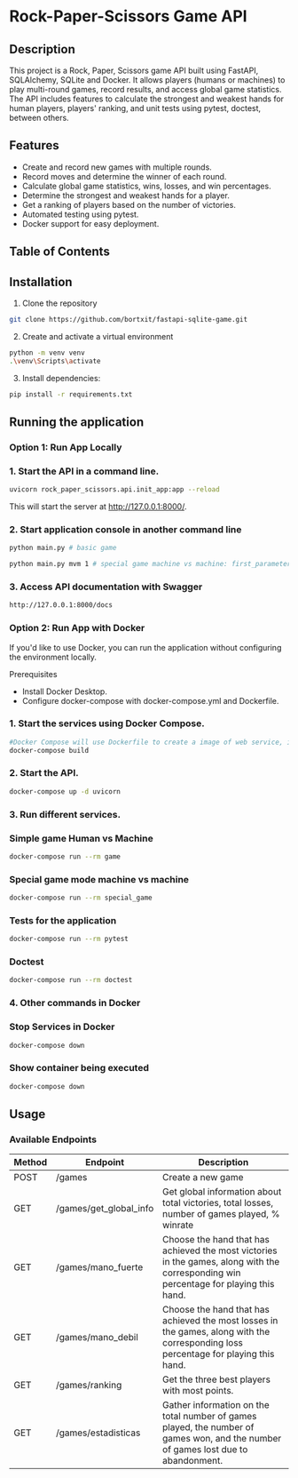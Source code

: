 # Rock-Paper-Scissors Game API

## Description
This project is a Rock, Paper, Scissors game API built using FastAPI, SQLAlchemy, SQLite and Docker. It allows players (humans or machines) to play multi-round games, record results, and access global game statistics. 
The API includes features to calculate the strongest and weakest hands for human players, players' ranking, and unit tests using pytest, doctest, between others.

## Features
- Create and record new games with multiple rounds.
- Record moves and determine the winner of each round.
- Calculate global game statistics, wins, losses, and win percentages.
- Determine the strongest and weakest hands for a player.
- Get a ranking of players based on the number of victories.
- Automated testing using pytest.
- Docker support for easy deployment.

## Table of Contents

## Installation
1. Clone the repository
  ```bash
  git clone https://github.com/bortxit/fastapi-sqlite-game.git
  ```

2. Create and activate a virtual environment
  ```bash
  python -m venv venv
  .\venv\Scripts\activate
  ```

3. Install dependencies:
  ```bash
  pip install -r requirements.txt
  ```

## Running the application
### Option 1: Run App Locally
### 1. Start the API in a command line.
```bash
uvicorn rock_paper_scissors.api.init_app:app --reload
```
This will start the server at http://127.0.0.1:8000/.

### 2. Start application console in another command line
```bash
python main.py # basic game
```
```bash
python main.py mvm 1 # special game machine vs machine: first_parameter = game mode, second_parameter = number of games to play
```

### 3. Access API documentation with Swagger
```bash
http://127.0.0.1:8000/docs
```

### Option 2: Run App with Docker
If you'd like to use Docker, you can run the application without configuring the environment locally.

Prerequisites
- Install Docker Desktop.
- Configure docker-compose with docker-compose.yml and Dockerfile.

### 1. Start the services using Docker Compose.
```bash
#Docker Compose will use Dockerfile to create a image of web service, installing Python dependencies and preparing the environment to execute the application.
docker-compose build
```

### 2. Start the API.
```bash
docker-compose up -d uvicorn
```

### 3. Run different services.
### Simple game Human vs Machine
```bash
docker-compose run --rm game
```

### Special game mode machine vs machine
```bash
docker-compose run --rm special_game
```

### Tests for the application
```bash
docker-compose run --rm pytest
```

### Doctest
```bash
docker-compose run --rm doctest
```

### 4. Other commands in Docker
### Stop Services in Docker
```bash
docker-compose down
```

### Show container being executed
```bash
docker-compose down
```

## Usage
### Available Endpoints
| Method |      Endpoint          | Description                                                                                                                          |
|--------|------------------------|--------------------------------------------------------------------------------------------------------------------------------------|
|  POST  | /games                 | Create a new game                                                                                                                    |
|  GET   | /games/get_global_info | Get global information about total victories, total losses, number of games played, % winrate                                        |
|  GET   | /games/mano_fuerte     | Choose the hand that has achieved the most victories in the games, along with the corresponding win percentage for playing this hand.|
|  GET   | /games/mano_debil      | Choose the hand that has achieved the most losses in the games, along with the corresponding loss percentage for playing this hand.  |
|  GET   | /games/ranking         | Get the three best players with most points.                                                                                         |
|  GET   | /games/estadisticas    | Gather information on the total number of games played, the number of games won, and the number of games lost due to abandonment.    |




